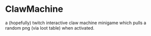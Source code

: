 # ClawMachine
a (hopefully) twitch interactive claw machine minigame which pulls a random png (via loot table) when activated.
